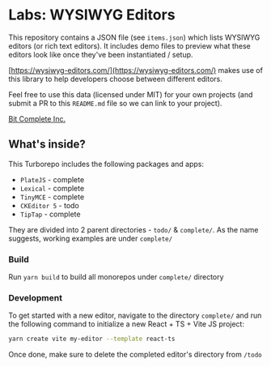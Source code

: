 # Labs: WYSIWYG Editors

This repository contains a JSON file (see `items.json`) which lists WYSIWYG
editors (or rich text editors). It includes demo files to preview what these
editors look like once they've been instantiated / setup.

[https://wysiwyg-editors.com/](https://wysiwyg-editors.com/) makes use of this
library to help developers choose between different editors.

Feel free to use this data (licensed under MIT) for your own projects (and
submit a PR to this `README.md` file so we can link to your project).

[Bit Complete Inc.](https://bitcomplete.io/)

## What's inside?

This Turborepo includes the following packages and apps:

- `PlateJS` - complete
- `Lexical` - complete
- `TinyMCE` - complete
- `CKEditor 5` - todo
- `TipTap` - complete

They are divided into 2 parent directories - `todo/` & `complete/`. As the name suggests, working examples are under `complete/`

### Build

Run `yarn build` to build all monorepos under `complete/` directory

### Development

To get started with a new editor, navigate to the directory `complete/` and run the following command to initialize a new React + TS + Vite JS project:

```bash
yarn create vite my-editor --template react-ts
```

Once done, make sure to delete the completed editor's directory from `/todo`
